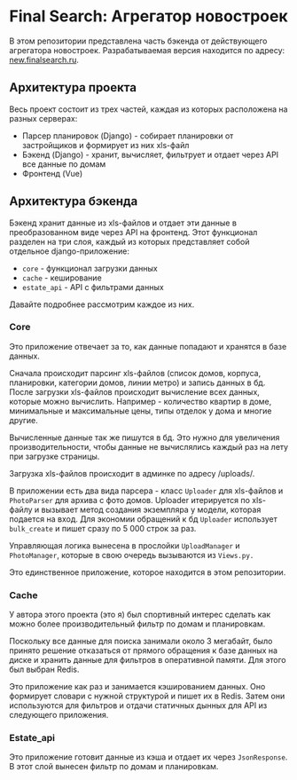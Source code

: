 # Final Search: Агрегатор новостроек

В этом репозитории представлена часть бэкенда от действующего агрегатора новостроек.
Разрабатываемая версия находится по адресу: [new.finalsearch.ru](https://new.finalsearch.ru).

## Архитектура проекта

Весь проект состоит из трех частей, каждая из которых расположена на разных серверах:
- Парсер планировок (Django) - собирает планировки от застройщиков и формирует из них xls-файл
- Бэкенд (Django) - хранит, вычисляет, фильтрует и отдает через API все данные по домам 
- Фронтенд (Vue)


## Архитектура бэкенда

Бэкенд хранит данные из xls-файлов и отдает эти данные в преобразованном виде через API на фронтенд. Этот функционал разделен на три слоя, каждый из которых представляет собой отдельное django-приложение:
- ```core``` - функционал загрузки данных
- ```cache``` - кеширование
- ```estate_api``` - API с фильтрами данных

Давайте подробнее рассмотрим каждое из них.


### Core

Это приложение отвечает за то, как данные попадают и хранятся в базе данных.

Сначала происходит парсинг xls-файлов (список домов, корпуса, планировки, категории домов, линии метро) и запись данных в бд. После загрузки xls-файлов происходит вычисление всех данных, которые можно вычислить. Например - количество квартир в доме, минимальные и максимальные цены, типы отделок у дома и многие другие. 

Вычисленные данные так же пишутся в бд. Это нужно для увеличения производительности, чтобы данные не вычислялись каждый раз на лету при загрузке страницы.

Загрузка xls-файлов происходит в админке по адресу /uploads/.

В приложении есть два вида парсера - класс ```Uploader``` для xls-файлов и ```PhotoParser``` для архива с фото домов.
Uploader итерируется по xls-файлу и вызывает метод создания экземпляра у модели, которая подается на вход.
Для экономии обращений к бд ```Uploader``` использует ```bulk_create``` и пишет сразу по 5 000 строк за раз.

Управляющая логика вынесена в прослойки ```UploadManager``` и ```PhotoManager```, которые в свою очередь вызываются из ```Views.py.```

Это единственное приложение, которое находится в этом репозитории.

### Cache

У автора этого проекта (это я) был спортивный интерес сделать как можно более производительный фильтр по домам и планировкам.

Поскольку все данные для поиска занимали около 3 мегабайт, было принято решение отказаться от прямого обращения к базе данных на диске и хранить данные для фильтров в оперативной памяти. Для этого был выбран Redis.

Это приложение как раз и занимается кэшированием данных. Оно формирует словари с нужной структурой и пишет их в Redis. Затем они используются для фильтров и отдачи статичных дынных для API из следующего приложения.

### Estate_api

Это приложение готовит данные из кэша и отдает их через ```JsonResponse```. В этот слой вынесен фильтр по домам и планировкам.
